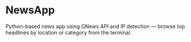 # NewsApp
Python-based news app using GNews API and IP detection — browse top headlines by location or category from the terminal.
